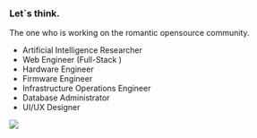 <div id="intro">
    <h3>Let`s think.</h3>
    <p>The one who is working on the romantic opensource community.</p>
    <ul>
        <li>Artificial Intelligence Researcher</li>
        <li>Web Engineer (Full-Stack )</li>
        <li>Hardware Engineer</li>
        <li>Firmware Engineer</li>
        <li>Infrastructure Operations Engineer</li>
        <li>Database Administrator</li>
        <li>UI/UX Designer</li>
    </ul>
</div>
<div id="graph">
    <img src="https://github-readme-stats.vercel.app/api?username=supersonictw">
    <!--
    <img src="https://raw.githubusercontent.com/supersonictw/supersonictw/master/profile-summary-card-output/default/1-repos-per-language.svg">
    <img src="https://github-readme-stats.vercel.app/api/top-langs/?username=supersonictw&layout=compact">
    -->
</div>
